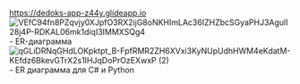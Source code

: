 https://dedoks-app-z44y.glideapp.io
![VEfC94fn8PZqvjy0XJpfO3RX2ijG8oNKHImLAc36IZHZbcSGyaPHJ3AgulI28j4P-RDKAL06mk1diqI3IMMXSQg4](https://user-images.githubusercontent.com/113089428/208038844-0a41a227-80a7-46a2-8b31-a68f32136318.jpg) - ER-диаграмма
![qGLiDRNqGHdLOKpktpt_B-FpfRMR2ZH6XVxi3KyNUpUdhHWM4eKdatM-KEfdz6BkevGTrX2s1IHJqDoPrOzEXwxP (2)](https://user-images.githubusercontent.com/113089428/208127642-be637740-0e40-4930-96d2-46e83b639d24.jpg) - ER диаграмма для C# и Python
